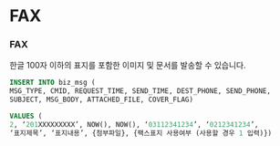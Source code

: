 # FAX

### FAX

한글 100자 이하의 표지를 포함한 이미지 및 문서를 발송할 수 있습니다.

```sql
INSERT INTO biz_msg (
MSG_TYPE, CMID, REQUEST_TIME, SEND_TIME, DEST_PHONE, SEND_PHONE, 
SUBJECT, MSG_BODY, ATTACHED_FILE, COVER_FLAG)

VALUES (
2, ‘201XXXXXXXXX’, NOW(), NOW(), ‘03112341234’, ‘0212341234’, 
‘표지제목’, ‘표지내용’, {첨부파일}, {팩스표지 사용여부 (사용할 경우 1 입력)})
```

